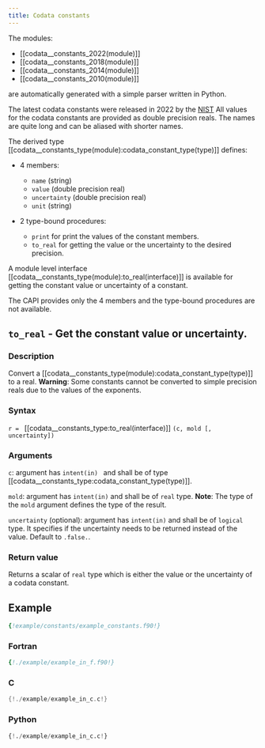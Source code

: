 ```yaml
---
title: Codata constants
---
```


The modules: 

* [[codata__constants_2022(module)]] 
* [[codata__constants_2018(module)]] 
* [[codata__constants_2014(module)]] 
* [[codata__constants_2010(module)]] 

are automatically generated with a simple parser written in Python.

The latest codata constants were released in 2022 by the [NIST](http://physics.nist.gov/constants)
All values for the codata constants are provided as double precision reals. 
The names are quite long and can be aliased with shorter names.

The derived type [[codata__constants_type(module):codata_constant_type(type)]] defines:

* 4 members:

    * `name` (string)
    * `value` (double precision real)
    * `uncertainty` (double precision real)
    * `unit` (string)

* 2 type-bound procedures:

    * `print` for print the values of the constant members.
    * `to_real` for getting the value or the uncertainty to the desired precision.

A module level interface [[codata__constants_type(module):to_real(interface)]] is 
available for getting the constant value or uncertainty of a constant. 

The CAPI provides only the 4 members and the type-bound procedures are not available.




## `to_real` - Get the constant value or uncertainty.

### Description

Convert a [[codata__constants_type(module):codata_constant_type(type)]] to a real. 
**Warning**: Some constants cannot be converted to simple precision reals due to the values of the exponents.

### Syntax

`r = ` [[codata__constants_type:to_real(interface)]] `(c, mold [, uncertainty])`

### Arguments

`c`: argument has `intent(in) ` and shall be of type [[codata__constants_type:codata_constant_type(type)]].

`mold`: argument has `intent(in)` and shall be of `real` type. 
**Note**: The type of the `mold` argument defines the type of the result.

`uncertainty` (optional): argument has `intent(in)` and shall be of `logical` type. 
It specifies if the uncertainty needs to be returned instead of the value. Default to `.false.`.

### Return value

Returns a scalar of `real` type which is either the value or the uncertainty of a codata constant.






## Example

```fortran
{!example/constants/example_constants.f90!}
```
### Fortran

```fortran
{!./example/example_in_f.f90!}
```

### C

```C
{!./example/example_in_c.c!}
```

### Python

```python
{!./example/example_in_c.c!}
```
